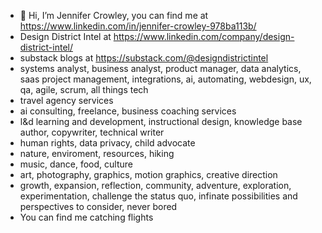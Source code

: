 - 👋 Hi, I’m Jennifer Crowley, you can find me at  https://www.linkedin.com/in/jennifer-crowley-978ba113b/
- Design District Intel at https://www.linkedin.com/company/design-district-intel/
- substack blogs at https://substack.com/@designdistrictintel
- systems analyst, business analyst, product manager, data analytics, saas project management, integrations, ai, automating, webdesign, ux, qa, agile, scrum, all things tech 
- travel agency services
- ai consulting, freelance, business coaching services
- l&d learning and development, instructional design, knowledge base author, copywriter, technical writer
- human rights, data privacy, child advocate
- nature, enviroment, resources, hiking
- music, dance, food, culture 
- art, photography, graphics, motion graphics, creative direction
- growth, expansion, reflection, community, adventure, exploration, experimentation, challenge the status quo, infinate possibilities and perspectives to consider, never bored
- You can find me catching flights 
